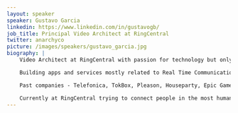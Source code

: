 ```yaml
---
layout: speaker
speaker: Gustavo Garcia
linkedin: https://www.linkedin.com/in/gustavogb/
job_title: Principal Video Architect at RingCentral
twitter: anarchyco
picture: /images/speakers/gustavo_garcia.jpg
biography: |
    Video Architect at RingCentral with passion for technology but only when it is fun.

    Building apps and services mostly related to Real Time Communications but always interested in any aspect of software development and Machine Learning.  In general anything as long as it is not related blockchain.

    Past companies - Telefonica, TokBox, Pleason, Houseparty, Epic Games, RingCentral

    Currently at RingCentral trying to connect people in the most human way possible when physically apart.
---
```

